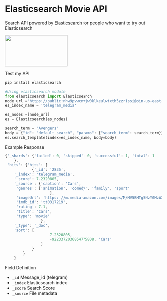 # Elasticsearch Movie API
Search  API powered by [Elasticsearch](https://github.com/elastic/elasticsearch) for people who want to try out Elasticsearch

<img src="https://images.contentstack.io/v3/assets/bltefdd0b53724fa2ce/blt280217a63b82a734/5bbdaacf63ed239936a7dd56/elastic-logo.svg" width="200" height="100">

Test my API
```python
pip install elasticsearch
```
```python
#Using elasticsearch module
from elasticsearch import Elasticsearch
node_url ='https://public:nhw9pvwcnvjw0klkeulwtxth5zzr1ssi@oin-us-east-1.searchly.com'
es_index_name = 'telegram_media'

es_nodes =[node_url]
es = Elasticsearch(es_nodes)

search_term = "Avengers"
body = {"id": "default_search", "params": {"search_term": search_term}}
es.search_template(index=es_index_name, body=body)
```
Example Response
```js
{'_shards': {'failed': 0, 'skipped': 0, 'successful': 1, 'total': 1
    },
 'hits': {'hits': [
            {'_id': '2835',
    '_index': 'telegram_media',
    '_score': 7.2320805,
    '_source': {'caption': 'Cars',
     'genres': ['animation', 'comedy', 'family', 'sport'
                    ],
     'imageUrl': 'https: //m.media-amazon.com/images/M/MV5BMTg5NzY0MzA2MV5BMl5BanBnXkFtZTYwNDc3NTc2._V1_.jpg',
     'imdb_id': 'tt0317219',
     'rating': 7.1,
     'title': 'Cars',
     'type': 'movie'
                },
    '_type': '_doc',
    'sort': [
                    7.2320805,
                    -9223372036854775808, 'Cars'
                ]
            }
        }
    }

```
Field Definition
* `_id`    Message_id (telegram)
* `_index` Elasticsearch index
* `_score` Search Score 
* `_source` File metadata
  
  


